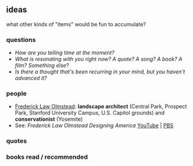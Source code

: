 ## ideas

what other kinds of "items" would be fun to accumulate?


###  questions 
+  *How are you telling time at the moment?*
+  *What is resonating with you right now? A quote? A song? A book? A film? Something else?*
+  *Is there a thought that's been recurring in your mind, but you haven't advanced it?*

### people
+  [Frederick Law Olmstead](https://en.wikipedia.org/wiki/Frederick_Law_Olmsted): **landscape architect** (Central Park, Prospect Park, Stanford University Campus, U.S. Capitol grounds) and **conservationist** (Yosemite)
  + See: *Frederick Law Olmstead Designing America* [YouTube](https://www.youtube.com/watch?v=_pbwem7z4lY) | [PBS](https://www.pbs.org/video/frederick-law-olmsted-designing-america-frederick-law-olmsted-designing-america/)

###  quotes
###  books read / recommended 





